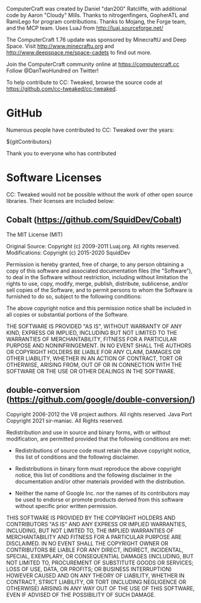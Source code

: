 ComputerCraft was created by Daniel "dan200" Ratcliffe, with additional code by Aaron "Cloudy" Mills.
Thanks to nitrogenfingers, GopherATL and RamiLego for program contributions.
Thanks to Mojang, the Forge team, and the MCP team.
Uses LuaJ from http://luaj.sourceforge.net/

The ComputerCraft 1.76 update was sponsored by MinecraftU and Deep Space.
Visit http://www.minecraftu.org and http://www.deepspace.me/space-cadets to find out more.

Join the ComputerCraft community online at https://computercraft.cc
Follow @DanTwoHundred on Twitter!

To help contribute to CC: Tweaked, browse the source code at https://github.com/cc-tweaked/cc-tweaked.

# GitHub
Numerous people have contributed to CC: Tweaked over the years:

${gitContributors}

Thank you to everyone who has contributed

# Software Licenses
CC: Tweaked would not be possible without the work of other open source libraries. Their licenses are included below:

## Cobalt (https://github.com/SquidDev/Cobalt)
The MIT License (MIT)

Original Source: Copyright (c) 2009-2011 Luaj.org. All rights reserved.
Modifications: Copyright (c) 2015-2020 SquidDev

Permission is hereby granted, free of charge, to any person obtaining a copy of this software and associated documentation files (the "Software"), to deal in the Software without restriction, including without limitation the rights to use, copy, modify, merge, publish, distribute, sublicense, and/or sell copies of the Software, and to permit persons to whom the Software is furnished to do so, subject to the following conditions:

The above copyright notice and this permission notice shall be included in all copies or substantial portions of the Software.

THE SOFTWARE IS PROVIDED "AS IS", WITHOUT WARRANTY OF ANY KIND, EXPRESS OR IMPLIED, INCLUDING BUT NOT LIMITED TO THE WARRANTIES OF MERCHANTABILITY, FITNESS FOR A PARTICULAR PURPOSE AND NONINFRINGEMENT. IN NO EVENT SHALL THE AUTHORS OR COPYRIGHT HOLDERS BE LIABLE FOR ANY CLAIM, DAMAGES OR OTHER LIABILITY, WHETHER IN AN ACTION OF CONTRACT, TORT OR OTHERWISE, ARISING FROM, OUT OF OR IN CONNECTION WITH THE SOFTWARE OR THE USE OR OTHER DEALINGS IN THE SOFTWARE.

## double-conversion (https://github.com/google/double-conversion/)
Copyright 2006-2012 the V8 project authors. All rights reserved.
Java Port Copyright 2021 sir-maniac. All Rights reserved.

Redistribution and use in source and binary forms, with or without modification, are permitted provided that the following conditions are met:

* Redistributions of source code must retain the above copyright notice, this list of conditions and the following disclaimer.

* Redistributions in binary form must reproduce the above copyright notice, this list of conditions and the following disclaimer in the documentation and/or other materials provided with the distribution.

* Neither the name of Google Inc. nor the names of its contributors may be used to endorse or promote products derived from this software without specific prior written permission.

THIS SOFTWARE IS PROVIDED BY THE COPYRIGHT HOLDERS AND CONTRIBUTORS "AS IS" AND ANY EXPRESS OR IMPLIED WARRANTIES, INCLUDING, BUT NOT LIMITED TO, THE IMPLIED WARRANTIES OF MERCHANTABILITY AND FITNESS FOR A PARTICULAR PURPOSE ARE DISCLAIMED. IN NO EVENT SHALL THE COPYRIGHT OWNER OR CONTRIBUTORS BE LIABLE FOR ANY DIRECT, INDIRECT, INCIDENTAL, SPECIAL, EXEMPLARY, OR CONSEQUENTIAL DAMAGES (INCLUDING, BUT NOT LIMITED TO, PROCUREMENT OF SUBSTITUTE GOODS OR SERVICES; LOSS OF USE, DATA, OR PROFITS; OR BUSINESS INTERRUPTION) HOWEVER CAUSED AND ON ANY THEORY OF LIABILITY, WHETHER IN CONTRACT, STRICT LIABILITY, OR TORT (INCLUDING NEGLIGENCE OR OTHERWISE) ARISING IN ANY WAY OUT OF THE USE OF THIS SOFTWARE, EVEN IF ADVISED OF THE POSSIBILITY OF SUCH DAMAGE.
